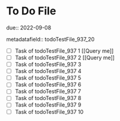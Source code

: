 # To Do File

due:: 2022-09-08

metadatafield:: todoTestFile_937_20

- [ ] Task of todoTestFile_937 1 [[Query me]]
- [ ] Task of todoTestFile_937 2 [[Query me]]
- [ ] Task of todoTestFile_937 3
- [ ] Task of todoTestFile_937 4
- [ ] Task of todoTestFile_937 5
- [ ] Task of todoTestFile_937 6
- [ ] Task of todoTestFile_937 7
- [ ] Task of todoTestFile_937 8
- [ ] Task of todoTestFile_937 9
- [ ] Task of todoTestFile_937 10